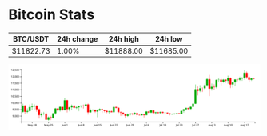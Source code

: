 # Bitcoin Stats

BTC/USDT|24h change|24h high|24h low|
|---|---|---|---|
|$11822.73|1.00%|$11888.00|$11685.00|

<img src="./chart.svg">
